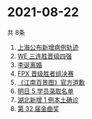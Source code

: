 # 2021-08-22
  共 8条

  <!-- BEGIN -->
  <!-- 最后更新时间:Sun Aug 22 2021 09:10:07 GMT+0000 (Coordinated Universal Time) -->
  1. [上海公布新增病例轨迹](https://www.zhihu.com/search?q=上海疫情)
1. [WE 三连胜晋级四强](https://www.zhihu.com/search?q=we)
1. [李诞离婚](https://www.zhihu.com/search?q=李诞)
1. [FPX 晋级胜者组决赛](https://www.zhihu.com/search?q=fpx)
1. [《江南百景图》官方道歉](https://www.zhihu.com/search?q=江南百景图)
1. [明日 5 学员录取名单](https://www.zhihu.com/search?q=明日创作计划)
1. [湖北新增 1 例本土确诊](https://www.zhihu.com/search?q=湖北疫情)
1. [第 32 届金曲奖 ](https://www.zhihu.com/search?q=金曲奖)
  <!-- END -->
  